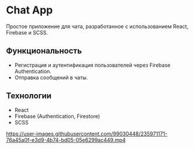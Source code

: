 # Chat App

Простое приложение для чата, разработанное с использованием React, Firebase и SCSS.

## Функциональность

- Регистрация и аутентификация пользователей через Firebase Authentication.
- Отправка сообщений в чаты.

## Технологии

- React
- Firebase (Authentication, Firestore)
- SCSS


https://user-images.githubusercontent.com/99030448/235971171-76a45a0f-e3d9-4b74-bd05-05e6299ac449.mp4

